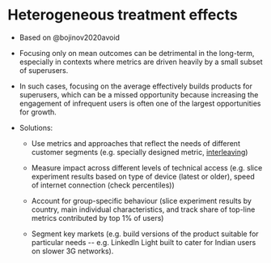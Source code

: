 # Heterogeneous treatment effects

- Based on @bojinov2020avoid

- Focusing only on mean outcomes can be detrimental in the long-term, especially in contexts where metrics are driven heavily by a small subset of superusers.

- In such cases, focusing on the average effectively builds products for superusers, which can be a missed opportunity because increasing the engagement of infrequent users is often one of the largest opportunities for growth.

- Solutions:

    - Use metrics and approaches that reflect the needs of different customer segments (e.g. specially designed metric, [interleaving](https://netflixtechblog.com/interleaving-in-online-experiments-at-netflix-a04ee392ec55))

    - Measure impact across different levels of technical access (e.g. slice experiment results based on type of device (latest or older), speed of internet connection (check percentiles))

    - Account for group-specific behaviour (slice experiment results by country, main individual characteristics, and track share of top-line metrics contributed by top 1% of users)

    - Segment key markets (e.g. build versions of the product suitable for particular needs -- e.g. LinkedIn Light built to cater for Indian users on slower 3G networks).

